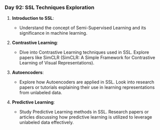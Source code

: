 
### Day 92: SSL Techniques Exploration

1. **Introduction to SSL**:
   - Understand the concept of Semi-Supervised Learning and its significance in machine learning.
  
2. **Contrastive Learning**:
   - Dive into Contrastive Learning techniques used in SSL. Explore papers like SimCLR (SimCLR: A Simple Framework for Contrastive Learning of Visual Representations).

3. **Autoencoders**:
   - Explore how Autoencoders are applied in SSL. Look into research papers or tutorials explaining their use in learning representations from unlabeled data.

4. **Predictive Learning**:
   - Study Predictive Learning methods in SSL. Research papers or articles discussing how predictive learning is utilized to leverage unlabeled data effectively.




